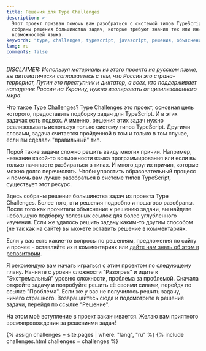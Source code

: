 ```yaml
---
title: Решения для Type Challenges
description: >-
  Этот проект призван помочь вам разобраться с системой типов TypeScript. Здесь
  собраны решения большинства задач, которые требуют знания тех или иных
  возможностей языка.
keywords: "type, challenges, typescript, javascript, решения, объяснения"
lang: ru
comments: false
---
```


_DISCLAIMER: Используя материалы из этого проекта на русском языке, вы
автоматически соглашаетесь с тем, что Россия это страна-террорист, Путин это
преступник и диктатор, а всех, кто поддерживает нападение России
на Украину, нужно изолировать от цивилизованного мира._

Что такое [Type Challenges](https://github.com/type-challenges/type-challenges)?
Type Challenges это проект, основная цель которого, предоставить подборку задач
для TypeScript. И в этих задачах есть подвох. А именно, решения этих задач нужно
реализовывать используя только систему типов TypeScript. Другими словами, задача
считается пройденной в том и только в том случае, если вы сделали "правильный"
тип.

Порой такие задачи сложно решить ввиду многих причин. Например, незнание
какой-то возможности языка программирования или если вы только начинаете
разбираться в типах. И много других причин, которые можно долго перечислять.
Чтобы упростить образовательный процесс и помочь вам лучше разобраться в системе
типов TypeScript, существует этот ресурс.

Здесь собраны решения большинства задач из проекта Type Challenges. Более того,
эти решения подробно и пошагово разобраны. После того как прочитали объяснение к
решению задачи, вы найдете небольшую подборку полезных ссылок для более
углубленного изучения. Если же удалось решить задачу каким-то другим способом
(не так как на сайте) вы можете оставить решение в комментариях.

Если у вас есть какие-то вопросы по решениям, предложения по сайту и прочее -
оставляйте их в комментариях или
[дайте нам знать об этом в репозитории](https://github.com/ghaiklor/type-challenges-solutions/issues).

Я рекомендую вам начать играться с этим проектом по следующему плану. Начните с
уровня сложности "Разогрев" и идите к "Экстремальный" уровню сложности, проблема
за проблемой. Сначала откройте задачу и попробуйте решить её своими силами,
перейдя по ссылке "Проблема". Если же у вас не получилось решить задачу, ничего
страшного. Возвращайтесь сюда и подсмотрите в решение задачи, перейдя по ссылке
"Решение".

На этом моё вступление в проект заканчивается. Желаю вам приятного
времяпровождения за решениями задач!

{% assign challenges = site.pages | where: "lang", "ru" %}
{% include challenges.html challenges = challenges %}
